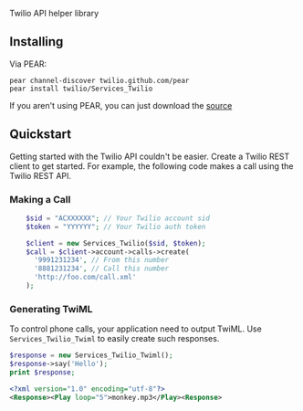 Twilio API helper library

## Installing

Via PEAR:

    pear channel-discover twilio.github.com/pear
    pear install twilio/Services_Twilio

If you aren't using PEAR, you can just download the [source](https://github.com/twilio/pear/blob/gh-pages/get/Services_Twilio-3.0.0.tar?raw=true>)

## Quickstart

Getting started with the Twilio API couldn't be easier. Create a Twilio REST client to get started. For example, the following code makes a call using the Twilio REST API.

### Making a Call

```php
    $sid = "ACXXXXXX"; // Your Twilio account sid
    $token = "YYYYYY"; // Your Twilio auth token

    $client = new Services_Twilio($sid, $token);
    $call = $client->account->calls->create(
      '9991231234', // From this number
      '8881231234', // Call this number
      'http://foo.com/call.xml'
    );
```

### Generating TwiML

To control phone calls, your application need to output TwiML. Use `Services_Twilio_Twiml` to easily create such responses.

```php
$response = new Services_Twilio_Twiml();
$response->say('Hello');
print $response;
```

```xml
<?xml version="1.0" encoding="utf-8"?>
<Response><Play loop="5">monkey.mp3</Play><Response>
```
